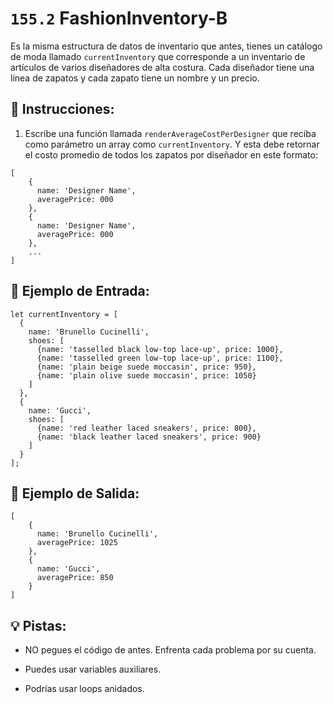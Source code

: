 # `155.2` FashionInventory-B
 
Es la misma estructura de datos de inventario que antes, tienes un catálogo de moda llamado `currentInventory` que corresponde a un inventario de artículos de varios diseñadores de alta costura. Cada diseñador tiene una línea de zapatos y cada zapato tiene un nombre y un precio.

## 📝 Instrucciones:

1. Escribe una función llamada `renderAverageCostPerDesigner` que reciba como parámetro un array como `currentInventory`. Y esta debe retornar el costo promedio de todos los zapatos por diseñador en este formato:

```Js
[
    {
      name: 'Designer Name',
      averagePrice: 000
    },
    {
      name: 'Designer Name',
      averagePrice: 000
    },
    ...
]
```

## 📎 Ejemplo de Entrada:

```Js
let currentInventory = [
  {
    name: 'Brunello Cucinelli',
    shoes: [
      {name: 'tasselled black low-top lace-up', price: 1000},
      {name: 'tasselled green low-top lace-up', price: 1100},
      {name: 'plain beige suede moccasin', price: 950},
      {name: 'plain olive suede moccasin', price: 1050}
    ]
  },
  {
    name: 'Gucci',
    shoes: [
      {name: 'red leather laced sneakers', price: 800},
      {name: 'black leather laced sneakers', price: 900}
    ]
  }
];
```

## 📎 Ejemplo de Salida:

```Js
[
    {
      name: 'Brunello Cucinelli',
      averagePrice: 1025
    },
    {
      name: 'Gucci',
      averagePrice: 850
    }
]
```

## 💡 Pistas:

+ NO pegues el código de antes. Enfrenta cada problema por su cuenta.

+ Puedes usar variables auxiliares.

+ Podrías usar loops anidados.
